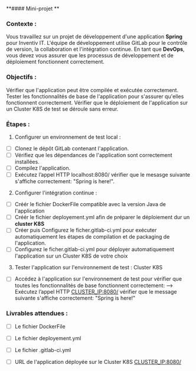 
**#### Mini-projet **

### Contexte :

Vous travaillez sur un projet de développement d'une application **Spring** pour Inventiv IT. L'équipe de développement utilise GitLab pour le contrôle de version, la collaboration et l'intégration continue. En tant que **DevOps**, vous devez vous assurer que les processus de développement et de déploiement fonctionnent correctement.

### Objectifs :

Vérifier que l'application peut être compilée et exécutée correctement.
Tester les fonctionnalités de base de l'application pour s'assurer qu'elles fonctionnent correctement.
Vérifier que le déploiement de l'application sur un Cluster K8S de test se déroule sans erreur.

### Étapes :


1. Configurer un environnement de test local :

- [ ] Clonez le dépôt GitLab contenant l'application.
- [ ] Vérifiez que les dépendances de l'application sont correctement installées.
- [ ] Compilez l'application.
- [ ] Exécutez l’appel HTTP localhost:8080/ vérifier que le mesasge suivante s'affiche correctement: "Spring is here!".

2. Configurer l'intégration continue :

- [ ] Créér le fichier DockerFile compatible avec la version Java de l'application
- [ ] Créér le fichier deployement.yml afin de préparer le déploiement dur un **cluster K8S**
- [ ] Créer puis Configurez le ficher.gitlab-ci.yml pour exécuter automatiquement les étapes de compilation et de packaging de l'application.
- [ ] Configurez le ficher.gitlab-ci.yml pour déployer automatiquement l'application sur un Cluster K8S de votre choix

3. Tester l'application sur l'environnement de test : Cluster K8S 

- [ ] Accédez à l'application sur l'environnement de test pour vérifier que toutes les fonctionnalités de base fonctionnent correctement: 
    --> Exécutez l’appel HTTP [CLUSTER_IP:8080/](url) vérifier que le message suivante s'affiche correctement: "Spring is here!"


### Livrables attendues :

- [ ] Le fichier DockerFile 

- [ ] Le fichier deployement.yml 

- [ ] Le fichier .gitlab-ci.yml

- [ ] URL de l'application déployée sur le Cluster K8S [CLUSTER_IP:8080/](url) 
